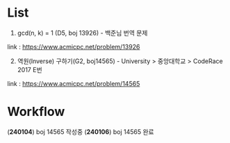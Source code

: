 # List #

1. gcd(n, k) = 1 (D5, boj 13926) - 백준님 번역 문제

link : https://www.acmicpc.net/problem/13926

2. 역원(Inverse) 구하기(G2, boj14565) - University > 중앙대학교 > CodeRace 2017 E번
   
link : https://www.acmicpc.net/problem/14565

# Workflow #

(**240104**) boj 14565 작성중
(**240106**) boj 14565 완료

